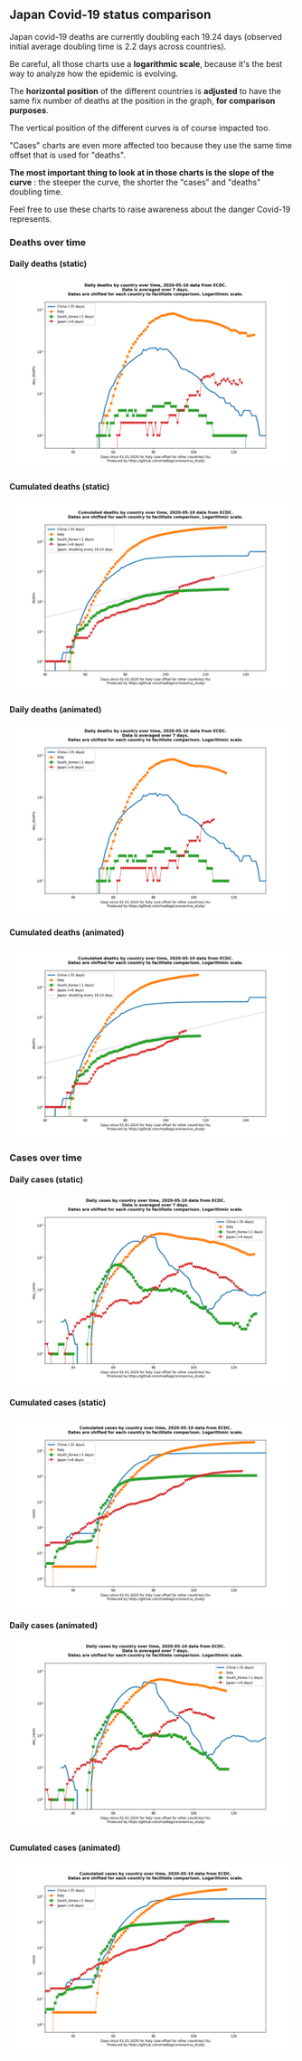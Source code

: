 ## Japan Covid-19 status comparison 

Japan covid-19 deaths are currently doubling each 19.24 days (observed initial average doubling time is 2.2 days across countries).



Be careful, all those charts use a **logarithmic scale**, because it's the best way to analyze how the epidemic is evolving.
 
The **horizontal position** of the different countries is **adjusted** to have the same fix number of deaths at the position in the graph, **for comparison purposes**.

The vertical position of the different curves is of course impacted too.

"Cases" charts are even more affected too because they use the same time offset that is used for "deaths".

**The most important thing to look at in those charts is the slope of the curve** : the steeper the curve, the shorter the "cases" and "deaths" doubling time.

Feel free to use these charts to raise awareness about the danger Covid-19 represents. 


 
### Deaths over time
 
#### Daily deaths (static)
![Japan covid-19 daily deaths static chart](https://raw.githubusercontent.com/madlag/coronavirus_study/master/notebooks/graphs/2020-05-10/countries/Japan/2020-05-10_Japan_day_deaths.png "Japan covid-19 day_deaths static chart")   
 
#### Cumulated deaths (static)
![Japan covid-19 cumulated deaths static chart](https://raw.githubusercontent.com/madlag/coronavirus_study/master/notebooks/graphs/2020-05-10/countries/Japan/2020-05-10_Japan_deaths.png "Japan covid-19 deaths static chart")   
 
#### Daily deaths (animated)
![Japan covid-19 daily deaths animated chart](https://raw.githubusercontent.com/madlag/coronavirus_study/master/notebooks/graphs/2020-05-10/countries/Japan/2020-05-10_Japan_day_deaths.gif "Japan covid-19 day_deaths animated chart")   
 
#### Cumulated deaths (animated)
![Japan covid-19 cumulated deaths animated chart](https://raw.githubusercontent.com/madlag/coronavirus_study/master/notebooks/graphs/2020-05-10/countries/Japan/2020-05-10_Japan_deaths.gif "Japan covid-19 deaths animated chart")   

 
### Cases over time
 
#### Daily cases (static)
![Japan covid-19 daily cases static chart](https://raw.githubusercontent.com/madlag/coronavirus_study/master/notebooks/graphs/2020-05-10/countries/Japan/2020-05-10_Japan_day_cases.png "Japan covid-19 day_cases static chart")   
 
#### Cumulated cases (static)
![Japan covid-19 cumulated cases static chart](https://raw.githubusercontent.com/madlag/coronavirus_study/master/notebooks/graphs/2020-05-10/countries/Japan/2020-05-10_Japan_cases.png "Japan covid-19 cases static chart")   
 
#### Daily cases (animated)
![Japan covid-19 daily cases animated chart](https://raw.githubusercontent.com/madlag/coronavirus_study/master/notebooks/graphs/2020-05-10/countries/Japan/2020-05-10_Japan_day_cases.gif "Japan covid-19 day_cases animated chart")   
 
#### Cumulated cases (animated)
![Japan covid-19 cumulated cases animated chart](https://raw.githubusercontent.com/madlag/coronavirus_study/master/notebooks/graphs/2020-05-10/countries/Japan/2020-05-10_Japan_cases.gif "Japan covid-19 cases animated chart")   


